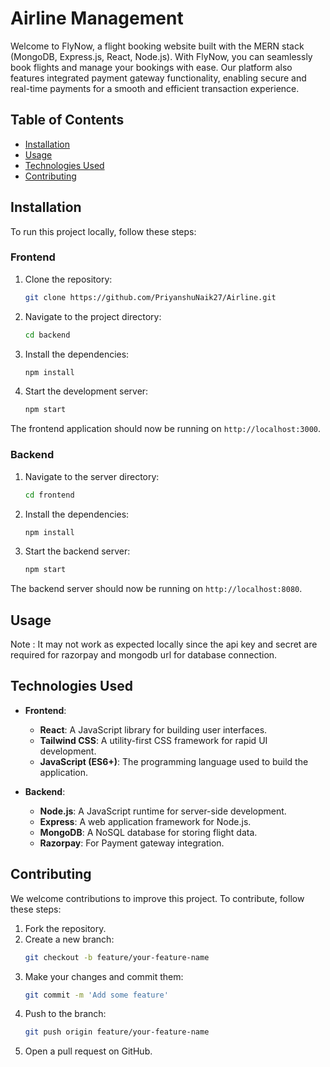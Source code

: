 # Airline Management 

Welcome to FlyNow, a flight booking website built with the MERN stack (MongoDB, Express.js, React, Node.js). With FlyNow, you can seamlessly book flights and manage your bookings with ease. Our platform also features integrated payment gateway functionality, enabling secure and real-time payments for a smooth and efficient transaction experience.

## Table of Contents

- [Installation](#installation)
- [Usage](#usage)
- [Technologies Used](#technologies-used)
- [Contributing](#contributing)

## Installation

To run this project locally, follow these steps:

### Frontend

1. Clone the repository:
   ```bash
   git clone https://github.com/PriyanshuNaik27/Airline.git
   ```
2. Navigate to the project directory:
   ```bash
   cd backend
   ```

3. Install the dependencies:
   ```bash
   npm install
   ```

4. Start the development server:
   ```bash
   npm start
   ```

The frontend application should now be running on `http://localhost:3000`.

### Backend

1. Navigate to the server directory:
   ```bash
   cd frontend
   ```

2. Install the dependencies:
   ```bash
   npm install
   ```

3. Start the backend server:
   ```bash
   npm start
   ```

The backend server should now be running on `http://localhost:8080`.

## Usage
Note : It may not work as expected locally since the api key and secret are required for razorpay and mongodb url for database connection.

## Technologies Used

- **Frontend**:
  - **React**: A JavaScript library for building user interfaces.
  - **Tailwind CSS**: A utility-first CSS framework for rapid UI development.
  - **JavaScript (ES6+)**: The programming language used to build the application.

- **Backend**:
  - **Node.js**: A JavaScript runtime for server-side development.
  - **Express**: A web application framework for Node.js.
  - **MongoDB**: A NoSQL database for storing flight data.
  - **Razorpay**: For Payment gateway integration.


## Contributing

We welcome contributions to improve this project. To contribute, follow these steps:

1. Fork the repository.
2. Create a new branch:
   ```bash
   git checkout -b feature/your-feature-name
   ```
3. Make your changes and commit them:
   ```bash
   git commit -m 'Add some feature'
   ```
4. Push to the branch:
   ```bash
   git push origin feature/your-feature-name
   ```
5. Open a pull request on GitHub.
